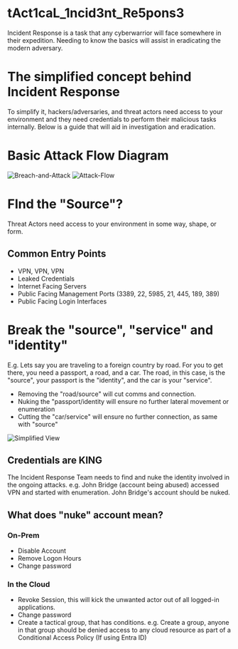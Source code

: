 # tAct1caL_1ncid3nt_Re5pons3
Incident Response is a task that any cyberwarrior will face somewhere in their expedition. Needing to know the basics will assist in eradicating the modern adversary. 

# The simplified concept behind Incident Response
To simplify it, hackers/adversaries, and threat actors need access to your environment and they need credentials to perform their malicious tasks internally. 
Below is a guide that will aid in investigation and eradication. 

# Basic Attack Flow Diagram

![Breach-and-Attack](https://github.com/divandenyss/tAct1caL_1ncid3nt_Re5pons3/assets/156643542/6397f50e-368e-4087-a727-a49b4e8a9be9)
![Attack-Flow](https://github.com/divandenyss/tAct1caL_1ncid3nt_Re5pons3/assets/156643542/ad22240c-24fa-4d2a-8fbd-4f0164ac9c95)


# FInd the "Source"? 
Threat Actors need access to your environment in some way, shape, or form. 
## Common Entry Points
- VPN, VPN, VPN
- Leaked Credentials
- Internet Facing Servers 
- Public Facing Management Ports (3389, 22, 5985, 21, 445, 189, 389)
- Public Facing Login Interfaces

# Break the "source", "service" and "identity" 
E.g. Lets say you are traveling to a foreign country by road. For you to get there, you need a passport, a road, and a car. 
The road, in this case, is the "source", your passport is the "identity", and the car is your "service".
- Removing the "road/source" will cut comms and connection.
- Nuking the "passport/identity will ensure no further lateral movement or enumeration
- Cutting the "car/service" will ensure no further connection, as same with "source"

![Simplified View](https://github.com/divandenyss/tAct1caL_1ncid3nt_Re5pons3/assets/156643542/86391977-1dfe-49b5-acf9-d74456ffdf60)


## Credentials are KING
The Incident Response Team needs to find and nuke the identity involved in the ongoing attacks. 
e.g. John Bridge (account being abused) accessed VPN and started with enumeration. John Bridge's account should be nuked. 

## What does "nuke" account mean? 
### On-Prem
- Disable Account
- Remove Logon Hours
- Change password

### In the Cloud
- Revoke Session, this will kick the unwanted actor out of all logged-in applications.
- Change password
- Create a tactical group, that has conditions. e.g. Create a group, anyone in that group should be denied access to any cloud resource as part of a Conditional Access Policy (If using Entra ID) 

